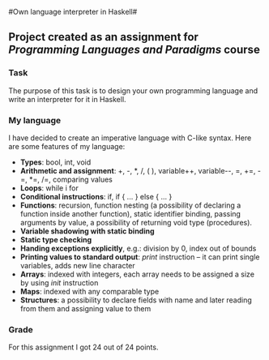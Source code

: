 #Own language interpreter in Haskell#
## Project created as an assignment for *Programming Languages and Paradigms* course ##

### Task ###
The purpose of this task is to design your own programming language and write an interpreter for it in Haskell.

### My language ###
I have decided to create an imperative language with C-like syntax. Here are some features of my language:

* **Types**: bool, int, void
* **Arithmetic and assignment**: +, -, *, /, ( ), variable++, variable--, =, +=, -=, *=, /=, comparing values
* **Loops**: while i for
* **Conditional instructions**: if, if { ... } else { ... } 
* **Functions**: recursion, function nesting (a possibility of declaring a function inside another function), static identifier binding, passing arguments by value, a possibility of returning void type (procedures).
* **Variable shadowing with static binding**
* **Static type checking**
* **Handing exceptions explicitly**, e.g.: division by 0, index out of bounds 
* **Printing values to standard output**: *print* instruction – it can print single variables, adds new line character
* **Arrays**: indexed with integers, each array needs to be assigned a size by using *init* instruction
* **Maps**: indexed with any comparable type
* **Structures**: a possibility to declare fields with name and later reading from them and assigning value to them

### Grade ###
For this assignment I got 24 out of 24 points.